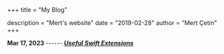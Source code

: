 +++
title = "My Blog"

description = "Mert's website"
date = "2019-02-28"
author = "Mert Çetin"
+++


**Mar 17, 2023** ------  [***Useful Swift Extensions***](https://medium.com/neon-apps/useful-swift-extensions-c41f0789f1ae)



